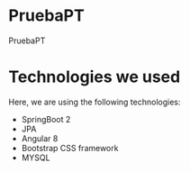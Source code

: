 # PruebaPT
PruebaPT

# Technologies we used
Here, we are using the following technologies:

* SpringBoot 2
* JPA
* Angular 8
* Bootstrap CSS framework
* MYSQL
